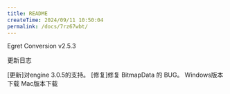```yaml
---
title: README
createTime: 2024/09/11 10:50:04
permalink: /docs/7rz67wbt/
---
```

Egret Conversion v2.5.3

更新日志

[更新]对engine 3.0.5的支持。
[修复]修复 BitmapData 的 BUG。
Windows版本下载
Mac版本下载